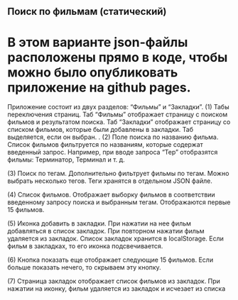 ## Поиск по фильмам (статический)
# В этом варианте json-файлы расположены прямо в коде, чтобы можно было опубликовать приложение на github pages.
Приложение состоит из двух разделов: “Фильмы” и “Закладки”.
(1) Табы переключения страниц. Таб “Фильмы” отображает страницу с поиском фильмов и результатом поиска. Таб “Закладки” отображает страницу со списком фильмов, которые были добавлены в закладки. Таб выделяется, если он выбран.
.
(2) Поле поиска по названию фильма. Список фильмов фильтруется по названиям, которые содержат введенный запрос. Например, при вводе запроса “Тер” отобразятся фильмы: Терминатор, Терминал и т. д.

(3) Поиск по тегам. Дополнительно фильтрует фильмы по тегам. Можно выбрать несколько тегов. Теги хранятся в отдельном JSON файле.

(4) Список фильмов. Отображает выборку фильмов в соответствии введенному запросу поиска и выбранным тегам. Отображаются первые 15 фильмов. 

(5) Иконка добавить в закладки. При нажатии на нее фильм добавляться в список закладок. При повторном нажатии фильм удаляется из закладок. Список закладок хранится в localStorage. Если фильм в закладках, то его иконка подсвечивается.

(6) Кнопка показать еще отображает следующие 15 фильмов. Если больше показать нечего, то скрываем эту кнопку.

(7) Страница закладок отображает список фильмов из закладок. При нажатии на иконку, фильм удаляется из закладок и исчезает из списка
